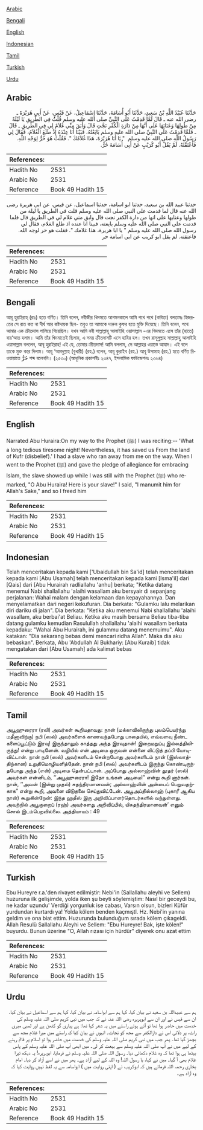 [Arabic](#arabic)

[Bengali](#bengali)

[English](#english)

[Indonesian](#indonesian)

[Tamil](#tamil)

[Turkish](#turkish)

[Urdu](#urdu)

## Arabic


<div dir="rtl" lang="ar" style={{fontSize:'larger',backgroundColor:'#f8f9fa',padding:20}}>
حَدَّثَنَا عُبَيْدُ اللَّهِ بْنُ سَعِيدٍ، حَدَّثَنَا أَبُو أُسَامَةَ، حَدَّثَنَا إِسْمَاعِيلُ، عَنْ قَيْسٍ، عَنْ أَبِي هُرَيْرَةَ ـ رضى الله عنه ـ قَالَ لَمَّا قَدِمْتُ عَلَى النَّبِيِّ صلى الله عليه وسلم قُلْتُ فِي الطَّرِيقِ يَا لَيْلَةً مِنْ طُولِهَا وَعَنَائِهَا عَلَى أَنَّهَا مِنْ دَارَةِ الْكُفْرِ نَجَّتِ قَالَ وَأَبَقَ مِنِّي غُلاَمٌ لِي فِي الطَّرِيقِ ـ قَالَ ـ فَلَمَّا قَدِمْتُ عَلَى النَّبِيِّ صلى الله عليه وسلم بَايَعْتُهُ، فَبَيْنَا أَنَا عِنْدَهُ إِذْ طَلَعَ الْغُلاَمُ، فَقَالَ لِي رَسُولُ اللَّهِ صلى الله عليه وسلم ‏ "‏ يَا أَبَا هُرَيْرَةَ، هَذَا غُلاَمُكَ ‏"‏‏.‏ فَقُلْتُ هُوَ حُرٌّ لِوَجْهِ اللَّهِ‏.‏ فَأَعْتَقْتُهُ‏.‏ لَمْ يَقُلْ أَبُو كُرَيْبٍ عَنْ أَبِي أُسَامَةَ حُرٌّ‏.‏
</div>
<div style={{backgroundColor:'#f8f9fa',padding:20, marginBottom: 10}}><table> <thead> <tr> <th>References:</th> <th></th> </tr> </thead> <tbody><tr><td>Hadith No</td><td>2531</td></tr><tr><td>Arabic No</td><td>2531</td></tr><tr><td>Reference</td><td>Book 49 Hadith 15</td></tr></tbody></table></div>


<div dir="rtl" lang="ar" style={{fontSize:'larger',backgroundColor:'#f8f9fa',padding:20}}>
حدثنا عبيد الله بن سعيد، حدثنا ابو اسامة، حدثنا اسماعيل، عن قيس، عن ابي هريرة رضى الله عنه قال لما قدمت على النبي صلى الله عليه وسلم قلت في الطريق يا ليلة من طولها وعنايها على انها من دارة الكفر نجت قال وابق مني غلام لي في الطريق قال فلما قدمت على النبي صلى الله عليه وسلم بايعته، فبينا انا عنده اذ طلع الغلام، فقال لي رسول الله صلى الله عليه وسلم " يا ابا هريرة، هذا غلامك ". فقلت هو حر لوجه الله. فاعتقته. لم يقل ابو كريب عن ابي اسامة حر
</div>
<div style={{backgroundColor:'#f8f9fa',padding:20, marginBottom: 10}}><table> <thead> <tr> <th>References:</th> <th></th> </tr> </thead> <tbody><tr><td>Hadith No</td><td>2531</td></tr><tr><td>Arabic No</td><td>2531</td></tr><tr><td>Reference</td><td>Book 49 Hadith 15</td></tr></tbody></table></div>

## Bengali


<div dir="ltr" lang="bn" style={{fontSize:'larger',backgroundColor:'#f8f9fa',padding:20}}>
আবূ হুরাইরাহ্ (রাঃ) হতে বর্ণিত। তিনি বলেন, নবীজীর খিদমতে আগমনকালে আমি পথে পথে (কবিতা) বলতামঃ হিজরতের সে রাত কত না দীর্ঘ আর কষ্টদায়ক ছিল- তবুও তা আমাকে দারুল কুফর হতে মুক্তি দিয়েছে। তিনি বলেন, পথে আমার এক ক্রীতদাস পালিয়ে গিয়েছিল। যখন আমি নবী সাল্লাল্লাহু আলাইহি ওয়াসাল্লাম -এর খিদমতে এসে তাঁর (হাতে) বায়‘আত হলাম। আমি তাঁর খিদমাতেই ছিলাম, এ সময় ক্রীতদাসটি এসে হাযির হল। তখন রাসূলুল্লাহ সাল্লাল্লাহু আলাইহি ওয়াসাল্লাম বললেন, আবূ হুরাইরাহ! এই যে, তোমার ক্রীতদাস! আমি বললাম, সে আল্লাহর ওয়াস্তে আযাদ। এই বলে তাকে মুক্ত করে দিলাম। আবূ ‘আবদুল্লাহ (বুখারী) (রহ.) বলেন, আবূ কুরাইব (রহ.) আবূ উসামাহ (রহ.) হতে বর্ণিত রিওয়ায়াতে حُرٌّ শব্দ বলেননি। (২৫৩০) (আধুনিক প্রকাশনীঃ ২৩৪৭, ইসলামিক ফাউন্ডেশনঃ ২৩৬৪)
</div>
<div style={{backgroundColor:'#f8f9fa',padding:20, marginBottom: 10}}><table> <thead> <tr> <th>References:</th> <th></th> </tr> </thead> <tbody><tr><td>Hadith No</td><td>2531</td></tr><tr><td>Arabic No</td><td>2531</td></tr><tr><td>Reference</td><td>Book 49 Hadith 15</td></tr></tbody></table></div>

## English


<div dir="ltr" lang="en" style={{fontSize:'larger',backgroundColor:'#f8f9fa',padding:20}}>
Narrated Abu Huraira:On my way to the Prophet (ﷺ) I was reciting:-- 'What a long tedious tiresome night! Nevertheless, it has saved us From the land of Kufr (disbelief).' I had a slave who ran away from me on the way. When I went to the Prophet (ﷺ) and gave the pledge of allegiance for embracing Islam, the slave showed up while I was still with the Prophet (ﷺ) who remarked, "O Abu Huraira! Here is your slave!" I said, "I manumit him for Allah's Sake," and so I freed him
</div>
<div style={{backgroundColor:'#f8f9fa',padding:20, marginBottom: 10}}><table> <thead> <tr> <th>References:</th> <th></th> </tr> </thead> <tbody><tr><td>Hadith No</td><td>2531</td></tr><tr><td>Arabic No</td><td>2531</td></tr><tr><td>Reference</td><td>Book 49 Hadith 15</td></tr></tbody></table></div>

## Indonesian


<div dir="ltr" lang="id" style={{fontSize:'larger',backgroundColor:'#f8f9fa',padding:20}}>
Telah menceritakan kepada kami ['Ubaidullah bin Sa'id] telah menceritakan kepada kami [Abu Usamah] telah menceritakan kepada kami [Isma'il] dari [Qais] dari [Abu Hurairah radliallahu 'anhu] berkata; "Ketika datang menemui Nabi shallallahu 'alaihi wasallam aku bersyair di sepanjang perjalanan: Wahai malam dengan kelamaan dan kepayahannya. Dan menyelamatkan dari negeri kekufuran. Dia berkata: "Gulamku lalu melarikan diri dariku di jalan". Dia berkata: "Ketika aku menemui Nabi shallallahu 'alaihi wasallam, aku berbai'at Beliau. Ketika aku masih bersama Beliau tiba-tiba datang gulamku kemudian Rasulullah shallallahu 'alaihi wasallam berkata kepadaku: "Wahai Abu Hurairah, ini gulammu datang menemuimu". Aku katakan: "Dia sekarang bebas demi mencari ridha Allah". Maka dia aku bebaskan". Berkata, Abu 'Abdullah Al Bukhariy: [Abu Kuraib] tidak mengatakan dari [Abu Usamah] ada kalimat bebas
</div>
<div style={{backgroundColor:'#f8f9fa',padding:20, marginBottom: 10}}><table> <thead> <tr> <th>References:</th> <th></th> </tr> </thead> <tbody><tr><td>Hadith No</td><td>2531</td></tr><tr><td>Arabic No</td><td>2531</td></tr><tr><td>Reference</td><td>Book 49 Hadith 15</td></tr></tbody></table></div>

## Tamil


<div dir="ltr" lang="ta" style={{fontSize:'larger',backgroundColor:'#f8f9fa',padding:20}}>
அபூஹுரைரா (ரலி) அவர்கள் கூறியதாவது: நான் (மக்காவிலிருந்து புலம்பெயர்ந்து மதீனாவிற்கு) நபி (ஸல்) அவர்களைக் காணவந்தபோது பாதையில், எவ்வளவு நீண்ட களைப்பூட்டும் இரவு! இருந்தாலும் காத்தது அந்த இரவுதான்! இறைமறுப்பு இல்லத்திலிருந்து! என்று பாடினேன். வழியில் என் அடிமை ஒருவன் என்னை விட்டுத் தப்பி யோடிவிட்டான். நான் நபி (ஸல்) அவர்களிடம் சென்றபோது அவர்களிடம் நான் (இஸ்லாத்திற்கான) உறுதிமொழியளித்தேன். நான் நபி (ஸல்) அவர்களிடம் இருந்து கொண்டிருந்தபோது அந்த (என்) அடிமை தென்பட்டான். அப்போது அல்லாஹ்வின் தூதர் (ஸல்) அவர்கள் என்னிடம், ‘‘அபூஹுரைரா! இதோ உங்கள் அடிமை!” என்று கூறி னார்கள். நான், ‘‘அவன் (இன்று முதல்) சுதந்திரமானவன்; அல்லாஹ்வின் அன்பைப் பெறுவதற்காக” என்று கூறி, அவனை விடுதலை செய்துவிட்டேன். அபூஅப்தில்லாஹ் (புகாரீ ஆகிய நான்) கூறுகின்றேன்: இந்த ஹதீஸ் இரு அறிவிப்பாளர்தொடர்களில் வந்துள்ளது. அவற்றில் அபூகுறைப் (ரஹ்) அவர்களது அறிவிப்பில், யிசுதந்திரமானவன்’ எனும் சொல் இடம்பெறவில்லை. அத்தியாயம் : 49
</div>
<div style={{backgroundColor:'#f8f9fa',padding:20, marginBottom: 10}}><table> <thead> <tr> <th>References:</th> <th></th> </tr> </thead> <tbody><tr><td>Hadith No</td><td>2531</td></tr><tr><td>Arabic No</td><td>2531</td></tr><tr><td>Reference</td><td>Book 49 Hadith 15</td></tr></tbody></table></div>

## Turkish


<div dir="ltr" lang="tr" style={{fontSize:'larger',backgroundColor:'#f8f9fa',padding:20}}>
Ebu Hureyre r.a.'den rivayet edilmiştir: Nebi'in (Sallallahu aleyhi ve Sellem) huzuruna ilk gelişimde, yolda iken şu beyti söylemiştim: Nasıl bir geceydi bu, ne kadar uzundu' Verdiği yorgunluk ise cabası, Varsın olsun, bizleri Küfür yurdundan kurtardı ya! Yolda kölem benden kaçmıştl. Hz. Nebi'in yanına geldim ve ona biat ettim. Huzurunda bulunduğum sırada kölem çıkageldi. Allah Resulü Sallallahu Aleyhi ve Sellem: "Ebu Hureyre! Bak, işte kölen!" buyurdu. Bunun üzerine "O, Allah rızası için hürdür" diyerek onu azat ettim
</div>
<div style={{backgroundColor:'#f8f9fa',padding:20, marginBottom: 10}}><table> <thead> <tr> <th>References:</th> <th></th> </tr> </thead> <tbody><tr><td>Hadith No</td><td>2531</td></tr><tr><td>Arabic No</td><td>2531</td></tr><tr><td>Reference</td><td>Book 49 Hadith 15</td></tr></tbody></table></div>

## Urdu


<div dir="rtl" lang="ur" style={{fontSize:'larger',backgroundColor:'#f8f9fa',padding:20}}>
ہم سے عبیداللہ بن سعید نے بیان کیا، کہا ہم سے ابواسامہ نے بیان کیا، کہا ہم سے اسماعیل نے بیان کیا، ان سے قیس نے اور ان سے ابوہریرہ رضی اللہ عنہ نے کہ جب میں نبی کریم صلی اللہ علیہ وسلم کی خدمت میں حاضر ہوا تھا تو آتے ہوئے راستے میں یہ شعر کہا تھا: ہے پیاری گو کٹھن ہے اور لمبی میری رات، پر دلائی اس نے دارالکفر سے مجھ کو نجات۔ انہوں نے بیان کیا کہ راستے میں میرا غلام مجھ سے بچھڑ گیا تھا۔ پھر جب میں نبی کریم صلی اللہ علیہ وسلم کی خدمت میں حاضر ہوا تو اسلام پر قائم رہنے کے لیے میں نے آپ صلی اللہ علیہ وسلم سے بیعت کر لی۔ میں ابھی آپ صلی اللہ علیہ وسلم کے پاس بیٹھا ہی ہوا تھا کہ وہ غلام دکھائی دیا۔ رسول اللہ صلی اللہ علیہ وسلم نے فرمایا، ابوہریرہ! یہ دیکھ تیرا غلام بھی آ گیا۔ میں نے کہا، یا رسول اللہ! وہ اللہ کے لیے آزاد ہے۔ پھر میں نے اسے آزاد کر دیا۔ امام بخاری رحمہ اللہ فرماتے ہیں کہ ابوکریب نے ( اپنی روایت میں ) ابواسامہ سے یہ لفظ نہیں روایت کیا کہ وہ آزاد ہے۔
</div>
<div style={{backgroundColor:'#f8f9fa',padding:20, marginBottom: 10}}><table> <thead> <tr> <th>References:</th> <th></th> </tr> </thead> <tbody><tr><td>Hadith No</td><td>2531</td></tr><tr><td>Arabic No</td><td>2531</td></tr><tr><td>Reference</td><td>Book 49 Hadith 15</td></tr></tbody></table></div>